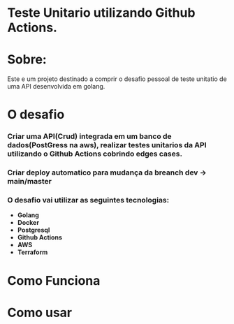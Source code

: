 # Teste Unitario utilizando Github Actions.

# Sobre:
Este e um projeto destinado a comprir o desafio pessoal de teste unitatio de uma API desenvolvida em golang. 

# O desafio
### Criar uma API(Crud) integrada em um banco de dados(PostGress na aws), realizar testes unitarios da API utilizando o Github Actions cobrindo edges cases.

### Criar deploy automatico para mudança da breanch dev -> main/master

### O desafio vai utilizar as seguintes tecnologias:

- **Golang**
- **Docker**
- **Postgresql**
- **Github Actions**
- **AWS**
- **Terraform**

# Como Funciona

# Como usar
